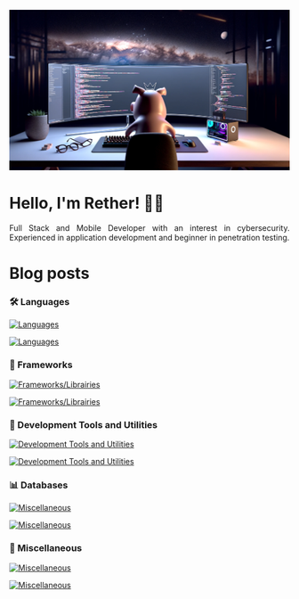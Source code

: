 ![Banner profile](./banner-profile.webp)

# Hello, I'm Rether! 👨‍💻
<p align="justify">
Full Stack and Mobile Developer with an interest in cybersecurity. Experienced in application development and beginner in penetration testing.
</p>

# Blog posts
<!-- BLOG-POST-LIST:START -->
<!-- BLOG-POST-LIST:END -->

<h3 align="left">🛠 Languages</h3>

[![Languages](https://skillicons.dev/icons?i=php,py,html,css,js,ts,java,cpp)](https://skillicons.dev#gh-dark-mode-only)

[![Languages](https://skillicons.dev/icons?i=php,py,html,css,js,ts,java,cpp&theme=light)](https://skillicons.dev#gh-light-mode-only)

<h3 align="left">🚀 Frameworks</h3>

[![Frameworks/Librairies](https://skillicons.dev/icons?i=symfony,react,materialui,flask,spring,tailwind)](https://skillicons.dev#gh-dark-mode-only)

[![Frameworks/Librairies](https://skillicons.dev/icons?i=symfony,react,materialui,flask,spring,tailwind&theme=light)](https://skillicons.dev#gh-light-mode-only)

<h3 align="left">🏬 Development Tools and Utilities</h3>

[![Development Tools and Utilities](https://skillicons.dev/icons?i=androidstudio,figma,git,github,gitlab,idea,phpstorm,webstorm,visualstudio,vscode,postman)](https://skillicons.dev#gh-dark-mode-only)

[![Development Tools and Utilities](https://skillicons.dev/icons?i=androidstudio,figma,git,github,gitlab,idea,phpstorm,webstorm,visualstudio,vscode,postman&theme=light)](https://skillicons.dev#gh-light-mode-only)

<h3 align="left">📊 Databases</h3>

[![Miscellaneous](https://skillicons.dev/icons?i=mongodb,mysql,postgres,sqlite)](https://skillicons.dev#gh-dark-mode-only)

[![Miscellaneous](https://skillicons.dev/icons?i=mongodb,mysql,postgres,sqlite&theme=light)](https://skillicons.dev#gh-light-mode-only)

<h3 align="left">🎰 Miscellaneous</h3>

[![Miscellaneous](https://skillicons.dev/icons?i=docker,linux,nodejs,pytorch)](https://skillicons.dev#gh-dark-mode-only)

[![Miscellaneous](https://skillicons.dev/icons?i=docker,linux,nodejs,pytorch&theme=light)](https://skillicons.dev#gh-light-mode-only)
